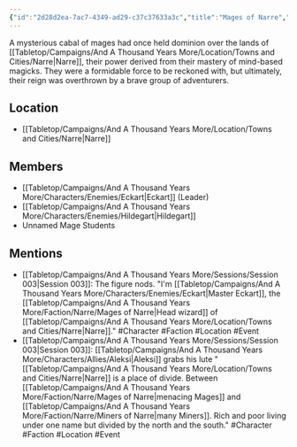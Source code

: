 ```yaml
---
{"id":"2d28d2ea-7ac7-4349-ad29-c37c37633a3c","title":"Mages of Narre","description":"A mysterious cabal of mages had once held dominion over the lands of Narre, their power derived from their mastery of mind-based magicks.","publish":true,"date_created":"Tuesday, February 28th 2023, 1:28:19 pm","date_modified":"Saturday, April 13th 2024, 11:44:56 pm","cssclasses":["mado-heading"],"path":"Tabletop/Campaigns/And A Thousand Years More/Faction/Narre/Mages of Narre.md","permalink":"/tabletop/campaigns/and-a-thousand-years-more/faction/narre/mages-of-narre/","PassFrontmatter":true}
---
```



A mysterious cabal of mages had once held dominion over the lands of [[Tabletop/Campaigns/And A Thousand Years More/Location/Towns and Cities/Narre\|Narre]], their power derived from their mastery of mind-based magicks. They were a formidable force to be reckoned with, but ultimately, their reign was overthrown by a brave group of adventurers.

## Location

- [[Tabletop/Campaigns/And A Thousand Years More/Location/Towns and Cities/Narre\|Narre]]

## Members

- [[Tabletop/Campaigns/And A Thousand Years More/Characters/Enemies/Eckart\|Eckart]] (Leader)
- [[Tabletop/Campaigns/And A Thousand Years More/Characters/Enemies/Hildegart\|Hildegart]]
- Unnamed Mage Students

## Mentions

- [[Tabletop/Campaigns/And A Thousand Years More/Sessions/Session 003\|Session 003]]: The figure nods. "I'm [[Tabletop/Campaigns/And A Thousand Years More/Characters/Enemies/Eckart\|Master Eckart]], the [[Tabletop/Campaigns/And A Thousand Years More/Faction/Narre/Mages of Narre\|Head wizard]] of [[Tabletop/Campaigns/And A Thousand Years More/Location/Towns and Cities/Narre\|Narre]]." #Character #Faction #Location #Event
- [[Tabletop/Campaigns/And A Thousand Years More/Sessions/Session 003\|Session 003]]: [[Tabletop/Campaigns/And A Thousand Years More/Characters/Allies/Aleksi\|Aleksi]] grabs his lute "[[Tabletop/Campaigns/And A Thousand Years More/Location/Towns and Cities/Narre\|Narre]] is a place of divide. Between [[Tabletop/Campaigns/And A Thousand Years More/Faction/Narre/Mages of Narre\|menacing Mages]] and [[Tabletop/Campaigns/And A Thousand Years More/Faction/Narre/Miners of Narre\|many Miners]]. Rich and poor living under one name but divided by the north and the south." #Character #Faction #Location #Event

